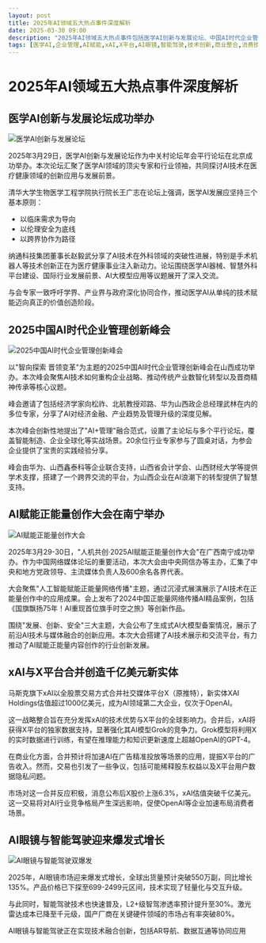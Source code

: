 ```yaml
---
layout: post
title: 2025年AI领域五大热点事件深度解析
date: 2025-03-30 09:00
description: "2025年AI领域五大热点事件包括医学AI创新与发展论坛、中国AI时代企业管理创新峰会、AI赋能正能量创作大会、xAI与X平台合并以及AI眼镜与智能驾驶的爆发式增长。这些事件展示了AI在医疗、企业管理、内容创作、商业整合和消费技术方面的广泛应用和深远影响。"
tags: [医学AI,企业管理,AI赋能,xAI,X平台,AI眼镜,智能驾驶,技术创新,商业整合,消费技术]
---
```


# 2025年AI领域五大热点事件深度解析

## 医学AI创新与发展论坛成功举办

![医学AI创新与发展论坛](https://s.coze.cn/t/HV25-kff3tM/ "医学AI创新与发展论坛")

2025年3月29日，医学AI创新与发展论坛作为中关村论坛年会平行论坛在北京成功举办。本次论坛汇聚了医学AI领域的顶尖专家和行业领袖，共同探讨AI技术在医疗健康领域的创新应用与发展前景。

清华大学生物医学工程学院执行院长王广志在论坛上强调，医学AI发展应坚持三个基本原则：
- 以临床需求为导向
- 以伦理安全为底线
- 以跨界协作为路径

纳通科技集团董事长赵毅武分享了AI技术在外科领域的突破性进展，特别是手术机器人等技术创新正在为医疗健康事业注入新动力。论坛围绕医学AI器械、智慧外科平台建设、国际行业发展前景、AI大模型应用等议题展开了深入交流。

与会专家一致呼吁学界、产业界与政府深化协同合作，推动医学AI从单纯的技术赋能迈向真正的价值创造阶段。

## 2025中国AI时代企业管理创新峰会

![2025中国AI时代企业管理创新峰会](https://s.coze.cn/t/DcDzuyLgteI/ "2025中国AI时代企业管理创新峰会")

以"智向探索 晋领变革"为主题的2025中国AI时代企业管理创新峰会在山西成功举办。本次峰会聚焦AI技术如何重构企业战略、推动传统产业数智化转型以及晋商精神传承等核心议题。

峰会邀请了包括经济学家向松祚、北航教授邓路、华为山西政企总经理武林在内的多位专家，分享了AI对经济金融、产业趋势及管理升级的深度见解。

本次峰会创新性地提出了"AI+管理"融合范式，设置了主论坛与多个平行论坛，覆盖智能制造、企业全球化等实战场景。20余位行业专家参与了圆桌对话，为参会企业提供了宝贵的实践经验分享。

峰会由华为、山西鑫泰科等企业联合支持，山西省会计学会、山西财经大学等提供学术支撑，搭建了一个跨界交流的平台，为山西企业在AI浪潮下的转型提供了智慧支持。

## AI赋能正能量创作大会在南宁举办

![AI赋能正能量创作大会](https://s.coze.cn/t/IBI-l_BakX0/ "AI赋能正能量创作大会")

2025年3月29-30日，"人机共创·2025AI赋能正能量创作大会"在广西南宁成功举办。作为中国网络媒体论坛的重要活动，本次大会由中央网信办等主办，汇集了中央和地方党政领导、主流媒体负责人及600余名各界代表。

大会聚焦"人工智能赋能正能量网络传播"主题，通过沉浸式展演展示了AI技术在正能量创作中的应用成果。会上发布了2024中国正能量网络传播AI精品案例，包括《国旗飘扬75年！AI重现首位旗手时空之旅》等创新作品。

围绕"发展、创新、安全"三大主题，大会公布了生成式AI大模型备案情况，展示了前沿AI技术与媒体融合的创新应用。本次大会搭建了AI技术展示和交流平台，有力推动了AI赋能正能量内容创作的行业创新发展。

## xAI与X平台合并创造千亿美元新实体

马斯克旗下xAI以全股票交易方式合并社交媒体平台X（原推特），新实体XAI Holdings估值超过1000亿美元，成为AI领域第二大企业，仅次于OpenAI。

这一战略整合旨在充分发挥xAI的技术优势与X平台的全球影响力。合并后，xAI将获得X平台的独家数据支持，显著强化其AI模型Grok的竞争力。Grok模型将利用X的实时数据进行训练，有望在推理能力和知识更新速度上超越OpenAI的GPT-4。

在商业化方面，合并预计将加速AI在广告精准投放等场景的应用，提振X平台的广告收入。然而，交易也引发了一些争议，包括可能稀释股东权益以及X平台用户数据隐私问题。

市场对这一合并反应积极，消息公布后X股价上涨6.3%，xAI估值突破千亿美元。这一交易将对AI行业竞争格局产生深远影响，促使OpenAI等企业加速布局消费者场景。

## AI眼镜与智能驾驶迎来爆发式增长

![AI眼镜与智能驾驶双爆发](https://s.coze.cn/t/MjkJCHDmWUI/ "AI眼镜与智能驾驶双爆发")

2025年，AI眼镜市场迎来爆发式增长，全球出货量预计突破550万副，同比增长135%。产品价格已下探至699-2499元区间，技术实现了轻量化与交互升级。

与此同时，智能驾驶技术也快速普及，L2+级智驾渗透率预计提升至30%。激光雷达成本已降至千元级，国产厂商在关键硬件领域的市场占有率突破80%。

AI眼镜与智能驾驶正在实现技术融合创新，包括AR导航、数据互通等协同应用

